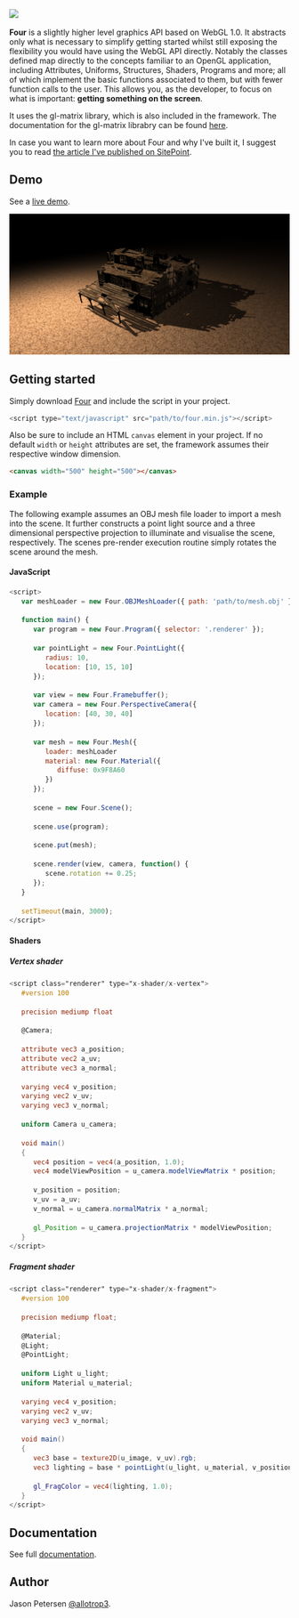 <img src="http://allotrop3.github.io/four/images/four.jpg">

**Four** is a slightly higher level graphics API based on WebGL 1.0. It abstracts only what is necessary to simplify getting started whilst still exposing the flexibility you would have using the WebGL API directly. Notably the classes defined map directly to the concepts familiar to an OpenGL application, including Attributes, Uniforms, Structures, Shaders, Programs and more; all of which implement the basic functions associated to them, but with fewer function calls to the user. This allows you, as the developer, to focus on what is important: **getting something on the screen**.

It uses the gl-matrix library, which is also included in the framework. The documentation for the gl-matrix librabry can be found [here](http://glmatrix.net/docs/2.2.0/).

In case you want to learn more about Four and why I've built it, I suggest you to read [the article I've published on SitePoint](http://www.sitepoint.com/introducing-four-webgl-easier/).

## Demo

See a [live demo](http://allotrop3.github.io/four).

<img src="https://github.com/allotrop3/four/blob/master/screenshots/demo.png" alt="Four" height="width:100%"> 

## Getting started

Simply download [Four](http://allotrop3.github.io/four/scripts/four.min.js) and include the script in your project.

```javascript
<script type="text/javascript" src="path/to/four.min.js"></script>
```

Also be sure to include an HTML `canvas` element in your project. If no default `width` or `height` attributes are set, the framework assumes their respective window dimension.

```html
<canvas width="500" height="500"></canvas>
```

### Example

The following example assumes an OBJ mesh file loader to import a mesh into the scene. It further constructs a point light source and a three dimensional perspective projection to illuminate and visualise the scene, respectively. The scenes pre-render execution routine simply rotates the scene around the mesh.

#### JavaScript

```javascript
<script>
   var meshLoader = new Four.OBJMeshLoader({ path: 'path/to/mesh.obj' });

   function main() {
      var program = new Four.Program({ selector: '.renderer' });
   
      var pointLight = new Four.PointLight({
         radius: 10,
         location: [10, 15, 10]
      });
   
      var view = new Four.Framebuffer();
      var camera = new Four.PerspectiveCamera({
         location: [40, 30, 40]
      });
      
      var mesh = new Four.Mesh({
         loader: meshLoader
         material: new Four.Material({
            diffuse: 0x9F8A60
         })
      });
   
      scene = new Four.Scene();
      
      scene.use(program);
   
      scene.put(mesh);
   
      scene.render(view, camera, function() {
         scene.rotation += 0.25;
      });
   }
   
   setTimeout(main, 3000);
</script>
```

#### Shaders

##### Vertex shader

```glsl
<script class="renderer" type="x-shader/x-vertex">
   #version 100

   precision mediump float
   
   @Camera;

   attribute vec3 a_position;
   attribute vec2 a_uv;
   attribute vec3 a_normal;

   varying vec4 v_position;
   varying vec2 v_uv;
   varying vec3 v_normal;

   uniform Camera u_camera;

   void main()
   {
      vec4 position = vec4(a_position, 1.0);
      vec4 modelViewPosition = u_camera.modelViewMatrix * position;

      v_position = position;
      v_uv = a_uv;
      v_normal = u_camera.normalMatrix * a_normal;

      gl_Position = u_camera.projectionMatrix * modelViewPosition;
   }
</script>
```
##### Fragment shader

```glsl
<script class="renderer" type="x-shader/x-fragment">
   #version 100

   precision mediump float;

   @Material;
   @Light;
   @PointLight;

   uniform Light u_light;
   uniform Material u_material;

   varying vec4 v_position;
   varying vec2 v_uv;
   varying vec3 v_normal;

   void main()
   {
      vec3 base = texture2D(u_image, v_uv).rgb;
      vec3 lighting = base * pointLight(u_light, u_material, v_position, v_normal);

      gl_FragColor = vec4(lighting, 1.0);
   }
</script>
```

## Documentation

See full [documentation](https://github.com/allotrop3/four/wiki).

## Author

Jason Petersen [@allotrop3](https://twitter.com/allotrop3).
